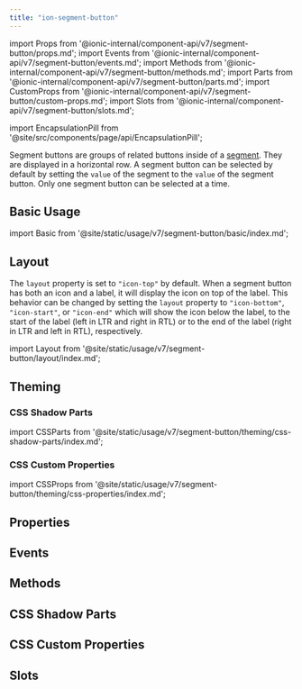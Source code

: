 ```yaml
---
title: "ion-segment-button"
---
```

import Props from '@ionic-internal/component-api/v7/segment-button/props.md';
import Events from '@ionic-internal/component-api/v7/segment-button/events.md';
import Methods from '@ionic-internal/component-api/v7/segment-button/methods.md';
import Parts from '@ionic-internal/component-api/v7/segment-button/parts.md';
import CustomProps from '@ionic-internal/component-api/v7/segment-button/custom-props.md';
import Slots from '@ionic-internal/component-api/v7/segment-button/slots.md';

<head>
  <title>ion-segment-button | Segment Button Icon and Segment Value</title>
  <meta name="description" content="ion-segment-buttons are groups of related buttons inside of a Segment. Learn to use segment button icons and check their values on Ionic Framework Apps." />
</head>

import EncapsulationPill from '@site/src/components/page/api/EncapsulationPill';

<EncapsulationPill type="shadow" />


Segment buttons are groups of related buttons inside of a [segment](segment.md). They are displayed in a horizontal row. A segment button can be selected by default by setting the `value` of the segment to the `value` of the segment button. Only one segment button can be selected at a time.


## Basic Usage

import Basic from '@site/static/usage/v7/segment-button/basic/index.md';

<Basic />


## Layout

The `layout` property is set to `"icon-top"` by default. When a segment button has both an icon and a label, it will display the icon on top of the label. This behavior can be changed by setting the `layout` property to `"icon-bottom"`, `"icon-start"`, or `"icon-end"` which will show the icon below the label, to the start of the label (left in LTR and right in RTL) or to the end of the label (right in LTR and left in RTL), respectively.

import Layout from '@site/static/usage/v7/segment-button/layout/index.md';

<Layout />


## Theming
### CSS Shadow Parts

import CSSParts from '@site/static/usage/v7/segment-button/theming/css-shadow-parts/index.md';

<CSSParts />


### CSS Custom Properties

import CSSProps from '@site/static/usage/v7/segment-button/theming/css-properties/index.md';

<CSSProps />


## Properties
<Props />

## Events
<Events />

## Methods
<Methods />

## CSS Shadow Parts
<Parts />

## CSS Custom Properties
<CustomProps />

## Slots
<Slots />
